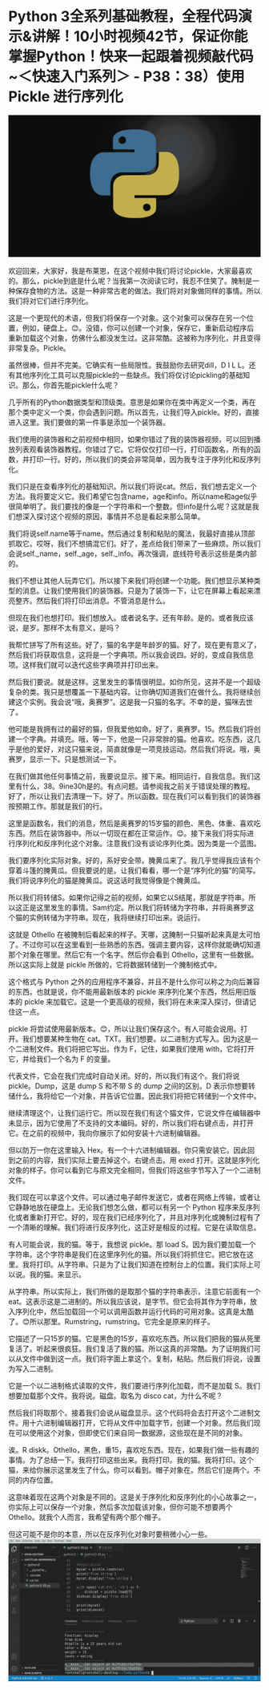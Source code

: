 # Python 3全系列基础教程，全程代码演示&讲解！10小时视频42节，保证你能掌握Python！快来一起跟着视频敲代码~＜快速入门系列＞ - P38：38）使用 Pickle 进行序列化 

![](img/53fe70a8561215d4436c9c4659821325_0.png)

欢迎回来，大家好，我是布莱恩，在这个视频中我们将讨论pickle，大家最喜欢的。那么，pickle到底是什么呢？当我第一次阅读它时，我忍不住笑了。腌制是一种保存食物的方法。这是一种非常古老的做法。我们将对对象做同样的事情。所以我们将对它们进行序列化。

这是一个更现代的术语，但我们将保存一个对象。这个对象可以保存在另一个位置，例如，硬盘上。😊。没错，你可以创建一个对象，保存它，重新启动程序后重新加载这个对象，仿佛什么都没发生过。这非常酷。这被称为序列化，并且变得非常复杂。Pickle。

虽然很棒，但并不完美。它确实有一些局限性。我鼓励你去研究dill，D I L L。还有其他序列化工具可以克服pickle的一些缺点。我们将仅讨论pickling的基础知识。那么，你首先能pickle什么呢？

几乎所有的Python数据类型和顶级类。意思是如果你在类中再定义一个类，再在那个类中定义一个类，你会遇到问题。所以首先，让我们导入pickle。好的，直接进入这里。我们要做的第一件事是添加一个装饰器。

我们使用的装饰器和之前视频中相同，如果你错过了我的装饰器视频，可以回到播放列表观看装饰器教程。你错过了它。它将仅仅打印一行，打印函数名，所有的函数，并打印一行。好的，所以我们的类会非常简单，因为我专注于序列化和反序列化。

我们只是在查看序列化的基础知识。所以我们将说cat。然后，我们想去定义一个方法。我将要定义它。我们希望它包含name，age和info。所以name和age似乎很简单明了。我们要找的像是一个字符串和一个整数。但info是什么呢？这就是我们想深入探讨这个视频的原因，事情并不总是看起来那么简单。

我们将说self.name等于name。然后通过复制和粘贴的魔法，我最好直接从顶部抓取它。哎呀，我们不想搞混它们。好了，差点给我们带来了一些麻烦。所以我们会说self._name，self._age，self._info。再次强调，底线符号表示这些是类内部的。

我们不想让其他人玩弄它们。所以接下来我们将创建一个功能。我们想显示某种类型的消息。让我们使用我们的装饰器。只是为了装饰一下，让它在屏幕上看起来漂亮整齐。然后我们将打印出消息。不管消息是什么。

但现在我们也想打印。我们想放入。或者说名字。还有年龄。是的。或者我应该说，是岁。那样不太有意义，是吗？

我帮忙拼写了所有这些。好了，猫的名字是年龄岁的猫。好了，现在更有意义了，然后我们将获取信息，这将是一个字典项。所以我会说四。好的，变成自我信息项。这样我们就可以迭代这些字典项并打印出来。

然后我们要说。就是这样。这里发生的事情很明显。如你所见，这并不是一个超级复杂的类。我只是想覆盖一下基础内容。让你确切知道我们在做什么。我将继续创建这个实例。我会说“哦，奥赛罗”。这是我一只猫的名字。不幸的是，猫咪去世了。

他可能是我拥有过的最好的猫，但我爱他如命。好了，奥赛罗。15。然后我们将创建一个字典。并填充。哦，等一下，他是一只非常胖的猫。他喜欢。吃东西，这几乎是他的爱好，对这只猫来说，简直就像是一项竞技运动。然后我们将说。哦，奥赛罗，显示一下。只是想测试一下。

在我们做其他任何事情之前，我要说显示。接下来。相同运行，自我信息。我们这里有什么，38。9ine30h是的。有点问题。请参阅我之前关于错误处理的教程。好了，所以让我们去清理一下。好了。所以函数。现在我们可以看到我们的装饰器按预期工作。那就是我们的行。

这里是函数名，我们的消息，然后是奥赛罗的15岁猫的颜色、黑色、体重、喜欢吃东西。然后在装饰器中。所以一切现在都在正常运作。😊。接下来我们将实际进行序列化和反序列化这个对象。注意我们没有谈论序列化类。因为类是一个蓝图。

我们要序列化实际对象。好的，系好安全带。腌黄瓜来了。我几乎觉得我应该有个穿着斗篷的腌黄瓜。但我要说的是。让我们看看，哪一个是“序列化的猫”的简写。我们将说序列化的猫是腌黄瓜。说这话时我觉得像是个腌黄瓜。

所以我们将转储S。如果你记得之前的视频，如果它以S结尾，那就是字符串。所以这正是这里发生的事情。Sam约定。所以我们将转储为字符串，并将奥赛罗这个猫的实例转储为字符串。现在，我将继续打印出来。说运行。

这就是 Othello 在被腌制后看起来的样子。天哪，这腌制一只猫听起来真是太可怕了。不过你可以在这里看到一些熟悉的东西。强调主要内容，这样你就能确切知道那个对象在哪里。然后它有一个名字。然后你会看到 Othello，这里有一些数据。所以这实际上就是 pickle 所做的，它将数据转储到一个腌制格式中。

这个格式与 Python 之外的应用程序不兼容，并且不是什么你可以称之为向后兼容的东西。也就是说，你不能用最新版本的 pickle 来序列化某个东西，然后用旧版本的 pickle 来加载它。这是一个更高级的视频，我们将在未来深入探讨，但请记住这一点。

pickle 将尝试使用最新版本。😊，所以让我们保存这个。有人可能会说用。打开。我们想要某种生物在 cat。TXT。我们想要。以二进制方式写入。因为这是一个二进制文件。我们将把它写出。作为 F，记住，如果我们使用 with，它将打开它，并给我们一个名为 F 的变量。

代表文件，它会在我们完成时自动关闭。好的，所以我们有这个。我们将说 pickle。Dump，这是 dump S 和不带 S 的 dump 之间的区别。D 表示你想要转储什么，我将给它一个对象，并告诉它位置。因此我们将把它转储到一个文件中。

继续清理这个，让我们运行它。所以现在我们有这个猫文件，它说文件在编辑器中未显示，因为它使用了不支持的文本编码。好的，所以我们将右键点击，并打开它。在之前的视频中，我向你展示了如何安装十六进制编辑器。

但以防万一你在这里输入 Hex。有一个十六进制编辑器。你只需安装它。因此回到之前的内容，我们实际上要去掉这个。右键点击。用 exed 打开。这就是序列化对象的样子。你可以看到它与原文完全相同，但我们将这些字节写入了一个二进制文件。

我们现在可以拿这个文件。可以通过电子邮件发送它，或者在网络上传输，或者让它静静地放在硬盘上。无论我们想怎么做，都可以有另一个 Python 程序来反序列化或者重新打开它。好的，现在我们已经序列化了，并且对序列化或腌制过程有了一个清晰的理解。我们将进行反序列化，这正好是相反的过程。它是在读取信息。

有人可能会说，我的猫。等于，我想说 pickle。那 load S。因为我们要加载一个字符串。这个字符串是我们在这里序列化的猫。所以我们将抓住它。把它放在这里。我将打印。从字符串。只是为了让我们知道在控制台上的位置。我们实际上可以说。我的猫。来显示。

从字符串。所以实际上，我们所做的是取那个猫的字符串表示，注意它前面有一个 eat。这表示这是二进制的。所以我应该说，是字节。但它会将其作为字符串，放入序列化中，然后加载回一个可以调用函数并运行代码的可用对象。这真是太酷了。😊所以那里。Rumstring，rumstring。它完全是原来的样子。

它描述了一只15岁的猫。它是黑色的15岁，喜欢吃东西。所以我们把我的猫从死里复活了。听起来很疯狂。我们复活了我的猫。所以这真的非常酷。为了证明我们可以从文件中做到这一点。我们将字面上拿这个。复制，粘贴。然后我们将说，设置为写入二进制。

它是一个以二进制格式读取的文件，我们要进行序列化加载，而不是加载 S。我们想要加载那个文件。我将说。磁盘。取名为 disco cat，为什么不呢？

然后我们将取那个。接着我们会说从磁盘显示。这个代码将会去打开这个二进制文件。用十六进制编辑器打开，它将从文件中加载字节，创建一个对象。然后我们现在可以使用这个对象，但即使它们来自同一数据源，这些现在是不同的对象。

诶。R diskk。Othello，黑色，重15，喜欢吃东西。现在，如果我们做一些有趣的事情。为了总结一下。我将打印这些出来。我将打印。我的猫。我将打印。这个猫，来给你展示这里发生了什么。你可以看到。帽子对象在。然后它们是两个。不同的内存位置。

这意味着现在这两个对象是不同的。这是关于序列化和反序列化的小心故事之一，你实际上可以保存一个对象，然后多次加载该对象，但你可能不想要两个 Othello。就我个人而言，我希望有两个那个帽子。

但这可能不是你的本意，所以在反序列化对象时要稍微小心一些。![](img/53fe70a8561215d4436c9c4659821325_2.png)
